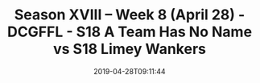 ---
title: Season XVIII – Week 8 (April 28) - DCGFFL - S18 A Team Has No Name vs S18 Limey
  Wankers
teams-score:
- team: _teams/forest-green.md
  score: 33
- team: _teams/lime.md
  score: 24
mvp: Danny Hughes (Forest),Jake Bart (Lime)
game-ball: ''
sportsperson: ''
season: 18
week: 8
date: '2019-04-28T09:11:44'
pageid: season-xviii-week-8-april-28-6914-vs-6915
---